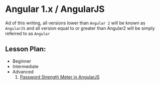 # Angular 1.x / AngularJS

Ad of this writing, all versions lower than `Angular 2` will be known as `AngularJS` and all version equal to or greater than Angular2 will be simply referred to as `Angular`

## Lesson Plan:

* Beginner
* Intermediate
* Advanced
  1. [Password Strength Meter in AngularJS](https://scotch.io/tutorials/password-strength-meter-in-angularjs)
